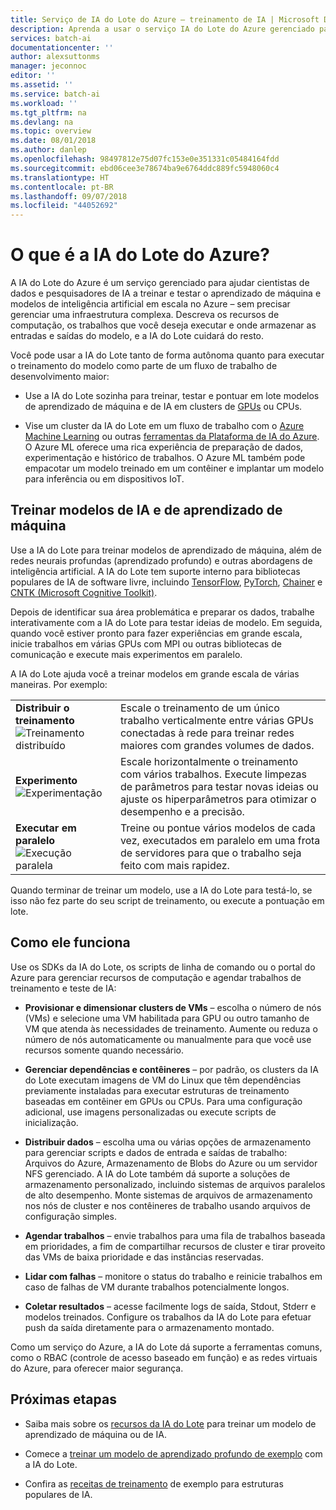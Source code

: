 ```yaml
---
title: Serviço de IA do Lote do Azure – treinamento de IA | Microsoft Docs
description: Aprenda a usar o serviço IA do Lote do Azure gerenciado para treinar IA (inteligência artificial) e outros modelos de aprendizado de máquina em clusters de GPUs e CPUs.
services: batch-ai
documentationcenter: ''
author: alexsuttonms
manager: jeconnoc
editor: ''
ms.assetid: ''
ms.service: batch-ai
ms.workload: ''
ms.tgt_pltfrm: na
ms.devlang: na
ms.topic: overview
ms.date: 08/01/2018
ms.author: danlep
ms.openlocfilehash: 98497812e75d07fc153e0e351331c05484164fdd
ms.sourcegitcommit: ebd06cee3e78674ba9e6764ddc889fc5948060c4
ms.translationtype: HT
ms.contentlocale: pt-BR
ms.lasthandoff: 09/07/2018
ms.locfileid: "44052692"
---
```

# <a name="what-is-azure-batch-ai"></a>O que é a IA do Lote do Azure?

A IA do Lote do Azure é um serviço gerenciado para ajudar cientistas de dados e pesquisadores de IA a treinar e testar o aprendizado de máquina e modelos de inteligência artificial em escala no Azure – sem precisar gerenciar uma infraestrutura complexa. Descreva os recursos de computação, os trabalhos que você deseja executar e onde armazenar as entradas e saídas do modelo, e a IA do Lote cuidará do resto.

Você pode usar a IA do Lote tanto de forma autônoma quanto para executar o treinamento do modelo como parte de um fluxo de trabalho de desenvolvimento maior:

* Use a IA do Lote sozinha para treinar, testar e pontuar em lote modelos de aprendizado de máquina e de IA em clusters de [GPUs](../virtual-machines/linux/sizes-gpu.md) ou CPUs. 

* Vise um cluster da IA do Lote em um fluxo de trabalho com o [Azure Machine Learning](../machine-learning/service/overview-what-is-azure-ml.md) ou outras [ferramentas da Plataforma de IA do Azure](https://azure.microsoft.com/overview/ai-platform/). O Azure ML oferece uma rica experiência de preparação de dados, experimentação e histórico de trabalhos. O Azure ML também pode empacotar um modelo treinado em um contêiner e implantar um modelo para inferência ou em dispositivos IoT.  

## <a name="train-machine-learning-and-ai-models"></a>Treinar modelos de IA e de aprendizado de máquina

Use a IA do Lote para treinar modelos de aprendizado de máquina, além de redes neurais profundas (aprendizado profundo) e outras abordagens de inteligência artificial. A IA do Lote tem suporte interno para bibliotecas populares de IA de software livre, incluindo [TensorFlow](https://github.com/tensorflow/tensorflow), [PyTorch](https://github.com/pytorch/pytorch), [Chainer](https://github.com/chainer/chainer) e [CNTK (Microsoft Cognitive Toolkit)](https://github.com/Microsoft/CNTK).

Depois de identificar sua área problemática e preparar os dados, trabalhe interativamente com a IA do Lote para testar ideias de modelo. Em seguida, quando você estiver pronto para fazer experiências em grande escala, inicie trabalhos em várias GPUs com MPI ou outras bibliotecas de comunicação e execute mais experimentos em paralelo.

A IA do Lote ajuda você a treinar modelos em grande escala de várias maneiras. Por exemplo:  

|  |  |
|---------|---------|
| **Distribuir o treinamento**<br/>![Treinamento distribuído](./media/overview/distributed-training.png)  | Escale o treinamento de um único trabalho verticalmente entre várias GPUs conectadas à rede para treinar redes maiores com grandes volumes de dados.|
| **Experimento**<br/>![Experimentação](./media/overview/experimentation.png) | Escale horizontalmente o treinamento com vários trabalhos. Execute limpezas de parâmetros para testar novas ideias ou ajuste os hiperparâmetros para otimizar o desempenho e a precisão. |
| **Executar em paralelo**![Execução paralela](./media/overview/parallel-execution.png) | Treine ou pontue vários modelos de cada vez, executados em paralelo em uma frota de servidores para que o trabalho seja feito com mais rapidez.|

Quando terminar de treinar um modelo, use a IA do Lote para testá-lo, se isso não fez parte do seu script de treinamento, ou execute a pontuação em lote.

## <a name="how-it-works"></a>Como ele funciona

Use os SDKs da IA do Lote, os scripts de linha de comando ou o portal do Azure para gerenciar recursos de computação e agendar trabalhos de treinamento e teste de IA: 

* **Provisionar e dimensionar clusters de VMs** – escolha o número de nós (VMs) e selecione uma VM habilitada para GPU ou outro tamanho de VM que atenda às necessidades de treinamento. Aumente ou reduza o número de nós automaticamente ou manualmente para que você use recursos somente quando necessário. 

* **Gerenciar dependências e contêineres** – por padrão, os clusters da IA do Lote executam imagens de VM do Linux que têm dependências previamente instaladas para executar estruturas de treinamento baseadas em contêiner em GPUs ou CPUs. Para uma configuração adicional, use imagens personalizadas ou execute scripts de inicialização.

* **Distribuir dados** – escolha uma ou várias opções de armazenamento para gerenciar scripts e dados de entrada e saídas de trabalho: Arquivos do Azure, Armazenamento de Blobs do Azure ou um servidor NFS gerenciado. A IA do Lote também dá suporte a soluções de armazenamento personalizado, incluindo sistemas de arquivos paralelos de alto desempenho. Monte sistemas de arquivos de armazenamento nos nós de cluster e nos contêineres de trabalho usando arquivos de configuração simples.

* **Agendar trabalhos** – envie trabalhos para uma fila de trabalhos baseada em prioridades, a fim de compartilhar recursos de cluster e tirar proveito das VMs de baixa prioridade e das instâncias reservadas.

* **Lidar com falhas** – monitore o status do trabalho e reinicie trabalhos em caso de falhas de VM durante trabalhos potencialmente longos.

* **Coletar resultados** – acesse facilmente logs de saída, Stdout, Stderr e modelos treinados. Configure os trabalhos da IA do Lote para efetuar push da saída diretamente para o armazenamento montado.

Como um serviço do Azure, a IA do Lote dá suporte a ferramentas comuns, como o RBAC (controle de acesso baseado em função) e as redes virtuais do Azure, para oferecer maior segurança.  

## <a name="next-steps"></a>Próximas etapas

* Saiba mais sobre os [recursos da IA do Lote](resource-concepts.md) para treinar um modelo de aprendizado de máquina ou de IA.

* Comece a [treinar um modelo de aprendizado profundo de exemplo](quickstart-tensorflow-training-cli.md) com a IA do Lote.

* Confira as [receitas de treinamento](https://github.com/Azure/BatchAI/blob/master/recipes) de exemplo para estruturas populares de IA.
